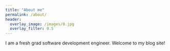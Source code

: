 ```yaml
---
title: "About me"
permalink: /about/
header:
  overlay_image: /images/0.jpg
  overlay_filter: 0.5
---
```


I am a fresh grad software development engineer. Welcome to my blog site!
